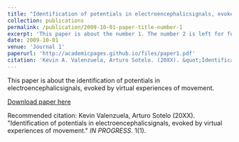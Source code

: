 ```yaml
---
title: "Identification of potentials in electroencephalicsignals, evoked by virtual experiences of movement."
collection: publications
permalink: /publication/2009-10-01-paper-title-number-1
excerpt: 'This paper is about the number 1. The number 2 is left for future work.'
date: 2009-10-01
venue: 'Journal 1'
paperurl: 'http://academicpages.github.io/files/paper1.pdf'
citation: 'Kevin A. Valenzuela, Arturo Sotelo. (20XX). &quot;Identification of potentials in electroencephalicsignals, evoked by virtual experiences of movement.&quot; <i>IN PROGRESS</i>. 1(1).'
---
```

This paper is about the identification of potentials in electroencephalicsignals, evoked by virtual experiences of movement.

[Download paper here](http://academicpages.github.io/files/paper1.pdf)

Recommended citation: Kevin Valenzuela, Arturo Sotelo (20XX). "Identification of potentials in electroencephalicsignals, evoked by virtual experiences of movement." <i>IN PROGRESS</i>. 1(1).
